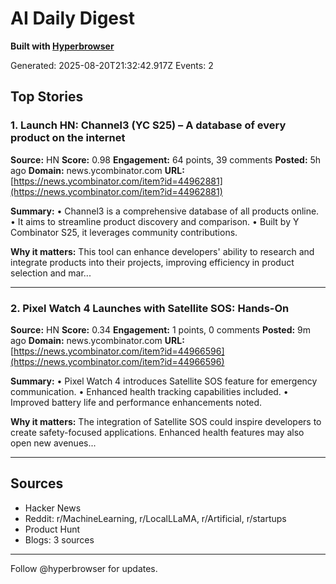 # AI Daily Digest

**Built with [Hyperbrowser](https://hyperbrowser.ai)**

Generated: 2025-08-20T21:32:42.917Z
Events: 2

## Top Stories

### 1. Launch HN: Channel3 (YC S25) – A database of every product on the internet

**Source:** HN
**Score:** 0.98
**Engagement:** 64 points, 39 comments
**Posted:** 5h ago
**Domain:** news.ycombinator.com
**URL:** [https://news.ycombinator.com/item?id=44962881](https://news.ycombinator.com/item?id=44962881)

**Summary:**
• Channel3 is a comprehensive database of all products online. • It aims to streamline product discovery and comparison. • Built by Y Combinator S25, it leverages community contributions.

**Why it matters:**
This tool can enhance developers' ability to research and integrate products into their projects, improving efficiency in product selection and mar...

---

### 2. Pixel Watch 4 Launches with Satellite SOS: Hands-On

**Source:** HN
**Score:** 0.34
**Engagement:** 1 points, 0 comments
**Posted:** 9m ago
**Domain:** news.ycombinator.com
**URL:** [https://news.ycombinator.com/item?id=44966596](https://news.ycombinator.com/item?id=44966596)

**Summary:**
• Pixel Watch 4 introduces Satellite SOS feature for emergency communication.
• Enhanced health tracking capabilities included.
• Improved battery life and performance enhancements noted.

**Why it matters:**
The integration of Satellite SOS could inspire developers to create safety-focused applications. Enhanced health features may also open new avenues...

---


## Sources

- Hacker News
- Reddit: r/MachineLearning, r/LocalLLaMA, r/Artificial, r/startups
- Product Hunt
- Blogs: 3 sources

---

Follow @hyperbrowser for updates.
